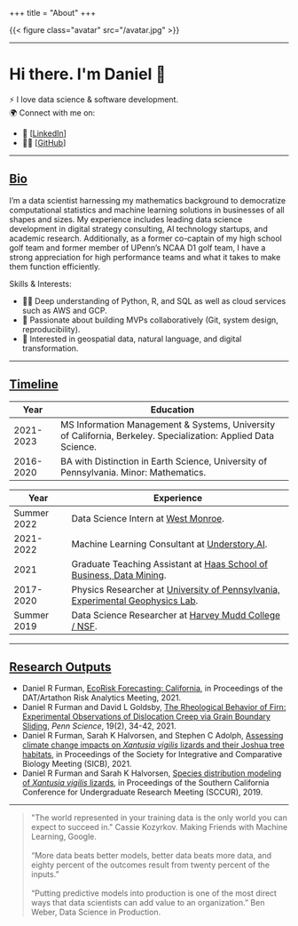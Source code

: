 +++
title = "About"
+++

{{< figure class="avatar" src="/avatar.jpg" >}}

---

# Hi there. I'm Daniel 👋 

⚡️ I love data science & software development. <br>
🌍 Connect with me on: <br>
  * 🏢 [[LinkedIn](https://www.linkedin.com/in/daniel-ryan-furman/)] <br>
  * 👨‍💻 [[GitHub](https://github.com/daniel-furman)] <br>

---

## <ins>Bio </ins>

I’m a data scientist harnessing my mathematics background to democratize computational statistics and machine learning solutions in businesses of all shapes and sizes. My experience includes leading data science development in digital strategy consulting, AI technology startups, and academic research. Additionally, as a former co-captain of my high school golf team and former member of UPenn’s NCAA D1 golf team, I have a strong appreciation for high performance teams and what it takes to make them function efficiently.

Skills & Interests: 
- 👨‍💻 Deep understanding of Python, R, and SQL as well as cloud services such as AWS and GCP.
- 🚀 Passionate about building MVPs collaboratively (Git, system design, reproducibility). 
- 🌱 Interested in geospatial data, natural language, and digital transformation.



---

## <ins>Timeline</ins>

Year | Education
-----|-------
2021-2023 | MS Information Management & Systems, University of California, Berkeley. Specialization: Applied Data Science. 
2016-2020 | BA with Distinction in Earth Science, University of Pennsylvania. Minor: Mathematics.

Year | Experience
-----|-------
Summer 2022 | Data Science Intern at <a href="https://www.westmonroe.com/services/digital/analytics-artificial-intelligence" target="_blank" rel="noopener noreferrer">West Monroe</a>.
2021-2022 | Machine Learning Consultant at <a href="https://www.understory.ai" target="_blank" rel="noopener noreferrer">Understory.AI</a>.
2021 | Graduate Teaching Assistant at <a href="https://daniel-furman.github.io/research-outputs/Syllabus_MBA247.pdf" target="_blank" rel="noopener noreferrer">Haas School of Business, Data Mining</a>.
2017-2020 | Physics Researcher at <a href="https://web.sas.upenn.edu/dgoldsby/" target="_blank" rel="noopener noreferrer">University of Pennsylvania, Experimental Geophysics Lab</a>. 
Summer 2019 | Data Science Researcher at <a href="https://www.nsf.gov/awardsearch/showAward?AWD_ID=1757952" target="_blank" rel="noopener noreferrer">Harvey Mudd College / NSF</a>.

---

## <ins>Research Outputs</ins>

* Daniel R Furman,  [EcoRisk Forecasting: California](https://datartathon.com/projects/2021-daniel-ecorisk-california), in Proceedings of the DAT/Artathon Risk Analytics Meeting, 2021. 
* Daniel R Furman and David L Goldsby, [The Rheological Behavior of Firn: Experimental Observations of Dislocation Creep via Grain Boundary Sliding](https://daniel-furman.github.io//research-outputs/Furman-and-Goldsby-2021.pdf), *Penn Science*, 19(2), 34-42, 2021.
* Daniel R Furman, Sarah K Halvorsen, and Stephen C Adolph, [Assessing climate change impacts on *Xantusia vigilis* lizards and their Joshua tree habitats](https://daniel-furman.github.io//research-outputs/SICB-poster-final.jpg), in Proceedings of the Society for Integrative and Comparative Biology Meeting (SICB), 2021. 
* Daniel R Furman and Sarah K Halvorsen, [Species distribution modeling of *Xantusia vigilis* lizards](https://daniel-furman.github.io//research-outputs/SCCUR-2019-presentation.pdf), in Proceedings of the Southern California Conference for Undergraduate Research Meeting (SCCUR), 2019.

---

> "The world represented in your training data is the only world you can expect to succeed in." Cassie Kozyrkov. Making Friends with Machine Learning, Google.  <br><br>
> “More data beats better models, better data beats more data, and eighty percent of the outcomes result from twenty percent of the inputs.” <br><br>
> “Putting predictive models into production is one of the most direct ways that data scientists can add value to an organization.” Ben Weber, Data Science in Production.
